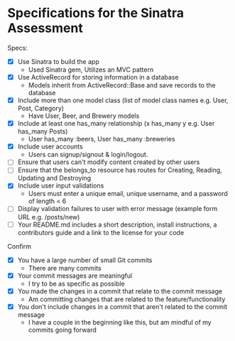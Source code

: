 # Specifications for the Sinatra Assessment

Specs:
- [x] Use Sinatra to build the app
  - Used Sinatra gem, Utilizes an MVC pattern
- [x] Use ActiveRecord for storing information in a database
  - Models inherit from ActiveRecord::Base and save records to the database
- [x] Include more than one model class (list of model class names e.g. User, Post, Category)
  - Have User, Beer, and Brewery models
- [x] Include at least one has_many relationship (x has_many y e.g. User has_many Posts)
  - User has_many :beers, User has_many :breweries
- [x] Include user accounts
  - Users can signup/signout & login/logout.
- [ ] Ensure that users can't modify content created by other users
- [ ] Ensure that the belongs_to resource has routes for Creating, Reading, Updating and Destroying
- [x] Include user input validations
  - Users must enter a unique email, unique username, and a password of length < 6
- [ ] Display validation failures to user with error message (example form URL e.g. /posts/new)
- [ ] Your README.md includes a short description, install instructions, a contributors guide and a link to the license for your code

Confirm
- [x] You have a large number of small Git commits
  - There are many commits
- [x] Your commit messages are meaningful
  - I try to be as specific as possible
- [x] You made the changes in a commit that relate to the commit message
  - Am committing changes that are related to the feature/functionality
- [x] You don't include changes in a commit that aren't related to the commit message
  - I have a couple in the beginning like this, but am mindful of my commits going forward
